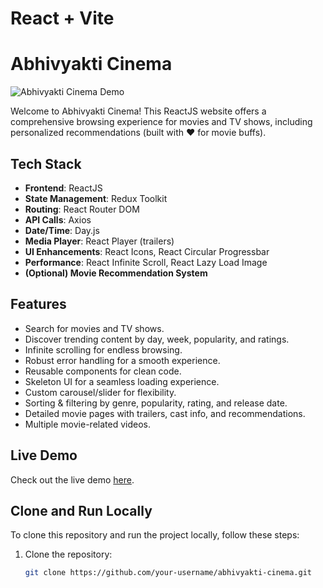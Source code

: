 # React + Vite

# Abhivyakti Cinema

![Abhivyakti Cinema Demo]([https://github.com/Bhupender2/abhivyakti_cinema/blob/main/src/assets/demo1.png])

Welcome to Abhivyakti Cinema! This ReactJS website offers a comprehensive browsing experience for movies and TV shows, including personalized recommendations (built with ❤️ for movie buffs).

## Tech Stack

- **Frontend**: ReactJS
- **State Management**: Redux Toolkit
- **Routing**: React Router DOM
- **API Calls**: Axios
- **Date/Time**: Day.js
- **Media Player**: React Player (trailers)
- **UI Enhancements**: React Icons, React Circular Progressbar
- **Performance**: React Infinite Scroll, React Lazy Load Image
- **(Optional) Movie Recommendation System**

## Features

- Search for movies and TV shows.
- Discover trending content by day, week, popularity, and ratings.
- Infinite scrolling for endless browsing.
- Robust error handling for a smooth experience.
- Reusable components for clean code.
- Skeleton UI for a seamless loading experience.
- Custom carousel/slider for flexibility.
- Sorting & filtering by genre, popularity, rating, and release date.
- Detailed movie pages with trailers, cast info, and recommendations.
- Multiple movie-related videos.

## Live Demo

Check out the live demo [here](https://abhivyakti-cinema.vercel.app/).

## Clone and Run Locally

To clone this repository and run the project locally, follow these steps:

1. Clone the repository:

   ```bash
   git clone https://github.com/your-username/abhivyakti-cinema.git

